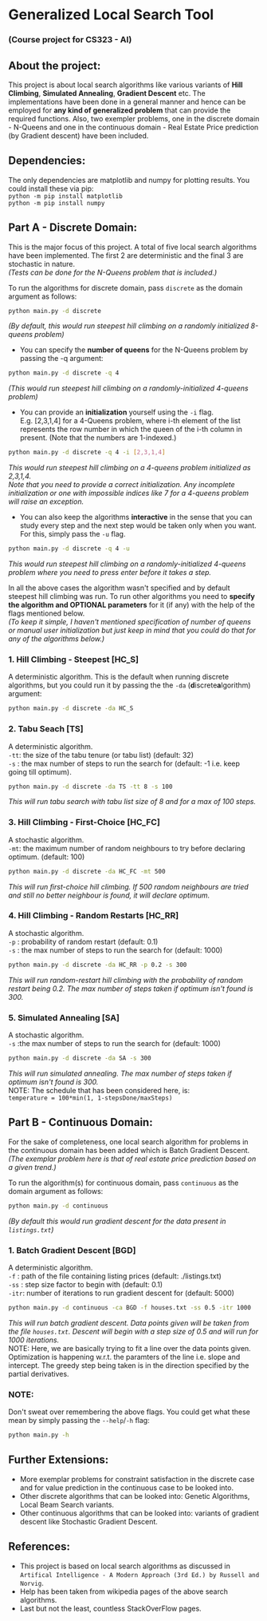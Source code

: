 # Generalized Local Search Tool
### (Course project for CS323 - AI)

## About the project:
This project is about local search algorithms like various variants of **Hill Climbing**, **Simulated Annealing**, **Gradient Descent** etc. The implementations have been done in a general manner and hence can be employed for **any kind of generalized problem** that can provide the required functions. Also, two exempler problems, one in the discrete domain - N-Queens and one in the continuous domain - Real Estate Price prediction (by Gradient descent) have been included.

## Dependencies:
The only dependencies are matplotlib and numpy for plotting results. You could install these via pip:  
`python -m pip install matplotlib`  
`python -m pip install numpy`

## Part A - Discrete Domain:
This is the major focus of this project. A total of five local search algorithms have been implemented. The first 2 are deterministic and the final 3 are stochastic in nature.  
_(Tests can be done for the N-Queens problem that is included.)_  
  

To run the algorithms for discrete domain, pass `discrete` as the domain argument as follows:  
```bash
python main.py -d discrete
```  
_(By default, this would run steepest hill climbing on a randomly initialized 8-queens problem)_  
  

- You can specify the **number of queens** for the N-Queens problem by passing the -q argument:  
```bash
python main.py -d discrete -q 4
```  
_(This would run steepest hill climbing on a randomly-initialized 4-queens problem)_  

- You can provide an **initialization** yourself using the `-i` flag.  
E.g. [2,3,1,4] for a 4-Queens problem, where i-th element of the list represents the row number in which the queen of the i-th column in present. (Note that the numbers are 1-indexed.)  
```bash
python main.py -d discrete -q 4 -i [2,3,1,4]
```  
_This would run steepest hill climbing on a 4-queens problem initialized as 2,3,1,4._  
_Note that you need to provide a correct initialization. Any incomplete initialization or one with impossible indices like 7 for a 4-queens problem will raise an exception._  

- You can also keep the algorithms **interactive** in the sense that you can study every step and the next step would be taken only when you want. For this, simply pass the `-u` flag.  
```bash
python main.py -d discrete -q 4 -u
```  
_This would run steepest hill climbing on a randomly-initialized 4-queens problem where you need to press enter before it takes a step._  
  
In all the above cases the algorithm wasn't specified and by default steepest hill climbing was run. To run other algorithms you need to **specify the algorithm and OPTIONAL parameters** for it (if any) with the help of the flags mentioned below.  
_(To keep it simple, I haven't mentioned specification of number of queens or manual user initialization but just keep in mind that you could do that for any of the algorithms below.)_  

### 1. Hill Climbing - Steepest [HC_S]
A deterministic algorithm. This is the default when running discrete algorithms, but you could run it by passing the the `-da` (**d**iscrete**a**lgorithm) argument:  
```bash
python main.py -d discrete -da HC_S
```  
### 2. Tabu Seach [TS]
A deterministic algorithm.  
`-tt`: the size of the tabu tenure (or tabu list) (default: 32)  
`-s` : the max number of steps to run the search for (default: -1 i.e. keep going till optimum).  

```bash
python main.py -d discrete -da TS -tt 8 -s 100
```  
_This will run tabu search with tabu list size of 8 and for a max of 100 steps._
### 3. Hill Climbing - First-Choice [HC_FC]
A stochastic algorithm.  
`-mt`: the maximum number of random neighbours to try before declaring optimum. (default: 100)  

```bash
python main.py -d discrete -da HC_FC -mt 500
```  
_This will run first-choice hill climbing. If 500 random neighbours are tried and still no better neighbour is found, it will declare optimum._
### 4. Hill Climbing - Random Restarts [HC_RR]
A stochastic algorithm.  
`-p` : probability of random restart (default: 0.1)  
`-s` : the max number of steps to run the search for (default: 1000)  

```bash
python main.py -d discrete -da HC_RR -p 0.2 -s 300
```  
_This will run random-restart hill climbing with the probability of random restart being 0.2. The max number of steps taken if optimum isn't found is 300._
### 5. Simulated Annealing [SA]
A stochastic algorithm.  
`-s` :the max number of steps to run the search for (default: 1000)  

```bash
python main.py -d discrete -da SA -s 300
```  
_This will run simulated annealing. The max number of steps taken if optimum isn't found is 300._  
NOTE: The schedule that has been considered here, is:  
``temperature = 100*min(1, 1-stepsDone/maxSteps)``
## Part B - Continuous Domain:
For the sake of completeness, one local search algorithm for problems in the continuous domain has been added which is Batch Gradient Descent.  
_(The exemplar problem here is that of real estate price prediction based on a given trend.)_  
  
To run the algorithm(s) for continuous domain, pass `continuous` as the domain argument as follows:
```bash
python main.py -d continuous
```  
_(By default this would run gradient descent for the data present in `listings.txt`)_  

### 1. Batch Gradient Descent [BGD]
A deterministic algorithm.  
`-f`  : path of the file containing listing prices (default: ./listings.txt)  
`-ss` : step size factor to begin with (default: 0.1)  
`-itr`: number of iterations to run gradient descent for (default: 5000)  

```bash
python main.py -d continuous -ca BGD -f houses.txt -ss 0.5 -itr 1000
```  
_This will run batch gradient descent. Data points given will be taken from the file `houses.txt`. Descent will begin with a step size of 0.5 and will run for 1000 iterations._  
NOTE: Here, we are basically trying to fit a line over the data points given. Optimization is happening w.r.t. the paramters of the line i.e. slope and intercept. The greedy step being taken is in the direction specified by the partial derivatives.

### NOTE:
Don't sweat over remembering the above flags. You could get what these mean by simply passing the `--help`/`-h` flag:  
```bash
python main.py -h
```   
## Further Extensions:
- More exemplar problems for constraint satisfaction in the discrete case and for value prediction in the continuous case to be looked into.  
- Other discrete algorithms that can be looked into: Genetic Algorithms, Local Beam Search variants.
- Other continuous algorithms that can be looked into: variants of gradient descent like Stochastic Gradient Descent. 

## References:
- This project is based on local search algorithms as discussed in `Artifical Intelligence - A Modern Approach (3rd Ed.) by Russell and Norvig`.
- Help has been taken from wikipedia pages of the above search algorithms.
- Last but not the least, countless StackOverFlow pages.